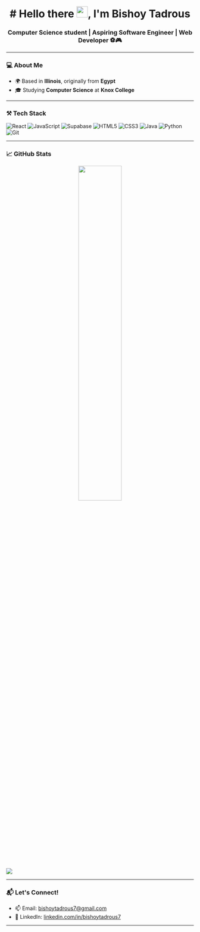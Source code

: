 <h1 align="center"># Hello there <img src="https://raw.githubusercontent.com/MartinHeinz/MartinHeinz/master/wave.gif" width="30px">, I'm Bishoy Tadrous</h1>
<h3 align="center">Computer Science student | Aspiring Software Engineer | Web Developer  ⚽🎮</h3>

---

### 💻 About Me

- 🌍 Based in **Illinois**, originally from **Egypt**
- 🎓 Studying **Computer Science** at **Knox College**

---

### ⚒️ Tech Stack

![React](https://img.shields.io/badge/react-%2361DAFB.svg?style=flat-square&logo=react&logoColor=black)
![JavaScript](https://img.shields.io/badge/javascript-%23F7DF1E.svg?style=flat-square&logo=javascript&logoColor=black)
![Supabase](https://img.shields.io/badge/supabase-3FCF8E.svg?style=flat-square&logo=supabase&logoColor=white)
![HTML5](https://img.shields.io/badge/html5-E34F26?style=flat-square&logo=html5&logoColor=white)
![CSS3](https://img.shields.io/badge/css3-1572B6?style=flat-square&logo=css3&logoColor=white)
![Java](https://img.shields.io/badge/java-%23ED8B00.svg?style=flat-square&logo=java&logoColor=white)
![Python](https://img.shields.io/badge/python-3670A0?style=flat-square&logo=python&logoColor=white)
![Git](https://img.shields.io/badge/git-F05032.svg?style=flat-square&logo=git&logoColor=white)

---

### 📈 GitHub Stats

<p align="center">
  <img width="48%" src="https://github-readme-streak-stats.herokuapp.com/?user=Bishoytadrous7&theme=radical" />
</p>
<picture>
  <source
    srcset="https://github-readme-stats.vercel.app/api?username=anuraghazra&show_icons=true&theme=dark"
    media="(prefers-color-scheme: dark)"
  />
  <source
    srcset="https://github-readme-stats.vercel.app/api?username=anuraghazra&show_icons=true"
    media="(prefers-color-scheme: light), (prefers-color-scheme: no-preference)"
  />
  <img src="https://github-readme-stats.vercel.app/api?username=anuraghazra&show_icons=true" />
</picture>

---

### 📬 Let's Connect!

- 📫 Email: bishoytadrous7@gmail.com  
- 💼 LinkedIn: [linkedin.com/in/bishoytadrous7](https://www.linkedin.com/in/bishoytadrous7)

---


